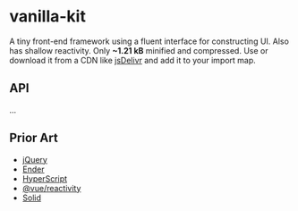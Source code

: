# vanilla-kit

A tiny front-end framework using a fluent interface for constructing UI. Also has shallow reactivity. Only **~1.21 kB** minified and compressed. Use or download it from a CDN like [jsDelivr](https://cdn.jsdelivr.net/gh/erickmerchant/vanilla-kit/lib.min.js) and add it to your import map.

## API

...

## Prior Art

- [jQuery](https://github.com/jquery/jquery)
- [Ender](https://github.com/ender-js/Ender)
- [HyperScript](https://github.com/hyperhype/hyperscript)
- [@vue/reactivity](https://github.com/vuejs/core/tree/main/packages/reactivity)
- [Solid](https://www.solidjs.com/)
